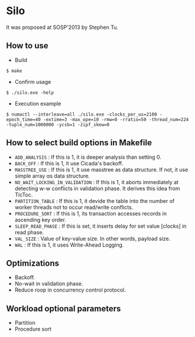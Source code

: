 # Silo
It was proposed at SOSP'2013 by Stephen Tu.

## How to use
- Build 
```
$ make
```
- Confirm usage 
```
$ ./silo.exe -help
```
- Execution example 
```
$ numactl --interleave=all ./silo.exe -clocks_per_us=2100 -epoch_time=40 -extime=3 -max_ope=10 -rmw=0 -rratio=50 -thread_num=224 -tuple_num=1000000 -ycsb=1 -zipf_skew=0
```

## How to select build options in Makefile
- `ADD_ANALYSIS` : If this is 1, it is deeper analysis than setting 0.
- `BACK_OFF` : If this is 1, it use Cicada's backoff.
- `MASSTREE_USE` : If this is 1, it use masstree as data structure. If not, it use simple array αs data structure.
- `NO_WAIT_LOCKING_IN_VALIDATION` : If this is 1, it aborts immediately at detecting w-w conflicts in validation phase. It derives this idea from TicToc.
- `PARTITION_TABLE` : If this is 1, it devide the table into the number of worker threads not to occur read/write conflicts.
- `PROCEDURE_SORT` : If this is 1, its transaction accesses records in ascending key order.
- `SLEEP_READ_PHASE` : If this is set, it inserts delay for set value [clocks] in read phase.
- `VAL_SIZE` : Value of key-value size. In other words, payload size.
- `WAL` : If this is 1, it uses Write-Ahead Logging.

## Optimizations
- Backoff.
- No-wait in validation phase.
- Reduce roop in concurrency control protocol.

## Workload optional parameters
- Partition
- Procedure sort

